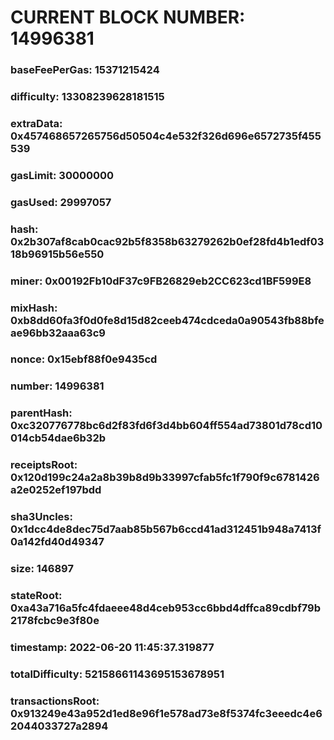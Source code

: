 # CURRENT BLOCK NUMBER: 14996381

### baseFeePerGas: 15371215424
### difficulty: 13308239628181515
### extraData: 0x457468657265756d50504c4e532f326d696e6572735f455539
### gasLimit: 30000000
### gasUsed: 29997057
### hash: 0x2b307af8cab0cac92b5f8358b63279262b0ef28fd4b1edf0318b96915b56e550
### miner: 0x00192Fb10dF37c9FB26829eb2CC623cd1BF599E8
### mixHash: 0xb8dd60fa3f0d0fe8d15d82ceeb474cdceda0a90543fb88bfeae96bb32aaa63c9
### nonce: 0x15ebf88f0e9435cd
### number: 14996381
### parentHash: 0xc320776778bc6d2f83fd6f3d4bb604ff554ad73801d78cd10014cb54dae6b32b
### receiptsRoot: 0x120d199c24a2a8b39b8d9b33997cfab5fc1f790f9c6781426a2e0252ef197bdd
### sha3Uncles: 0x1dcc4de8dec75d7aab85b567b6ccd41ad312451b948a7413f0a142fd40d49347
### size: 146897
### stateRoot: 0xa43a716a5fc4fdaeee48d4ceb953cc6bbd4dffca89cdbf79b2178fcbc9e3f80e
### timestamp: 2022-06-20 11:45:37.319877
### totalDifficulty: 52158661143695153678951
### transactionsRoot: 0x913249e43a952d1ed8e96f1e578ad73e8f5374fc3eeedc4e62044033727a2894
